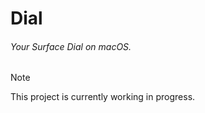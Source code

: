 # Dial

###### Your Surface Dial on macOS.

> [!NOTE]
> This project is currently working in progress.

